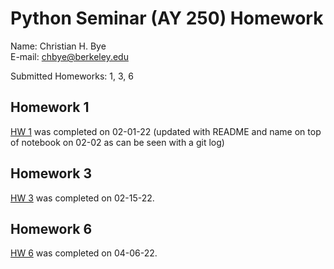 # Python Seminar (AY 250) Homework

Name: Christian H. Bye \
E-mail: chbye@berkeley.edu

Submitted Homeworks: 1, 3, 6

## Homework 1
[HW 1](https://github.com/christianhbye/python_ay_250_hw/blob/main/hw1/hw_1_assignment.ipynb) was completed on 02-01-22 (updated with README and name on top of notebook on 02-02 as can be seen with a git log)

## Homework 3
[HW 3](https://github.com/christianhbye/python_ay_250_hw/blob/main/hw3/hw_3.ipynb) was completed on 02-15-22.

## Homework 6
[HW 6](https://github.com/christianhbye/python_ay_250_hw/blob/main/hw6/hw6_ml.ipynb) was completed on 04-06-22.
